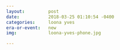 ```yaml
---
layout:         post
date:           2018-03-25 01:10:54 -0400
categories:     loona yves
era-or-event:   new
img:            loona-yves-phone.jpg

---
```

